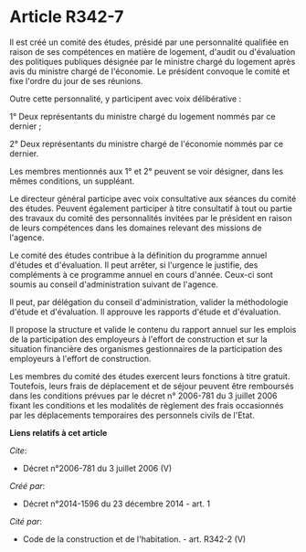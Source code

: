 # Article R342-7

Il est créé un comité des études, présidé par une personnalité qualifiée en raison de ses compétences en matière de logement,
d'audit ou d'évaluation des politiques publiques désignée par le ministre chargé du logement après avis du ministre chargé de
l'économie. Le président convoque le comité et fixe l'ordre du jour de ses réunions. 

Outre cette personnalité, y participent avec voix délibérative : 

1° Deux représentants du ministre chargé du logement nommés par ce dernier ; 

2° Deux représentants du ministre chargé de l'économie nommés par ce dernier. 

Les membres mentionnés aux 1° et 2° peuvent se voir désigner, dans les mêmes conditions, un suppléant. 

Le directeur général participe avec voix consultative aux séances du comité des études. Peuvent également participer à titre
consultatif à tout ou partie des travaux du comité des personnalités invitées par le président en raison de leurs compétences
dans les domaines relevant des missions de l'agence. 

Le comité des études contribue à la définition du programme annuel d'études et d'évaluation. Il peut arrêter, si l'urgence le
justifie, des compléments à ce programme annuel en cours d'année. Ceux-ci sont soumis au conseil d'administration suivant de
l'agence. 

Il peut, par délégation du conseil d'administration, valider la méthodologie d'étude et d'évaluation. Il approuve les
rapports d'étude et d'évaluation. 

Il propose la structure et valide le contenu du rapport annuel sur les emplois de la participation des employeurs à l'effort
de construction et sur la situation financière des organismes gestionnaires de la participation des employeurs à l'effort de
construction. 

Les membres du comité des études exercent leurs fonctions à titre gratuit. Toutefois, leurs frais de déplacement et de séjour
peuvent être remboursés dans les conditions prévues par le décret n° 2006-781 du 3 juillet 2006 fixant les conditions et les
modalités de règlement des frais occasionnés par les déplacements temporaires des personnels civils de l'Etat.

**Liens relatifs à cet article**

_Cite_:

  - Décret n°2006-781 du 3 juillet 2006 (V)

_Créé par_:

  - Décret n°2014-1596 du 23 décembre 2014 - art. 1

_Cité par_:

  - Code de la construction et de l'habitation. - art. R342-2 (V)
